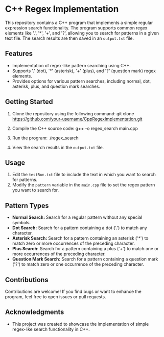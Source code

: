 # C++ Regex Implementation

This repository contains a C++ program that implements a simple regular expression search functionality. The program supports common regex elements like '.', '*', '+', and '?', allowing you to search for patterns in a given text file. The search results are then saved in an `output.txt` file.

## Features

- Implementation of regex-like pattern searching using C++.
- Supports '.' (dot), '*' (asterisk), '+' (plus), and '?' (question mark) regex elements.
- Provides options for various pattern searches, including normal, dot, asterisk, plus, and question mark searches.

## Getting Started

1. Clone the repository using the following command:
git clone https://github.com/your-username/CppRegexImplementation.git
2. Compile the C++ source code: g++ -o regex_search main.cpp
3. Run the program: ./regex_search

4. View the search results in the `output.txt` file.

## Usage

1. Edit the `testRun.txt` file to include the text in which you want to search for patterns.
2. Modify the `pattern` variable in the `main.cpp` file to set the regex pattern you want to search for.

## Pattern Types

- **Normal Search:** Search for a regular pattern without any special symbols.
- **Dot Search:** Search for a pattern containing a dot ('.') to match any character.
- **Asterisk Search:** Search for a pattern containing an asterisk ('*') to match zero or more occurrences of the preceding character.
- **Plus Search:** Search for a pattern containing a plus ('+') to match one or more occurrences of the preceding character.
- **Question Mark Search:** Search for a pattern containing a question mark ('?') to match zero or one occurrence of the preceding character.

## Contributions

Contributions are welcome! If you find bugs or want to enhance the program, feel free to open issues or pull requests.

## Acknowledgments

- This project was created to showcase the implementation of simple regex-like search functionality in C++.
 
